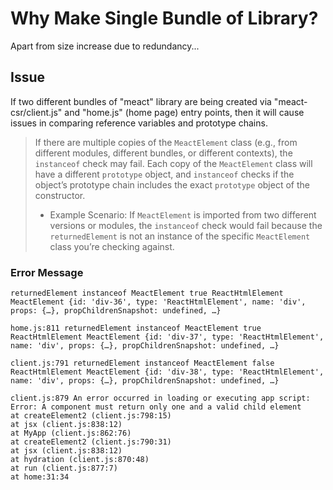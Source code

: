 # Why Make Single Bundle of Library?

Apart from size increase due to redundancy...

## Issue

If two different bundles of "meact" library are being created via "meact-csr/client.js" and "home.js" (home page) entry points, then it will cause issues in comparing reference variables and prototype chains.

> If there are multiple copies of the `MeactElement` class (e.g., from different modules, different bundles, or different contexts), the `instanceof` check may fail. Each copy of the `MeactElement` class will have a different `prototype` object, and `instanceof` checks if the object’s prototype chain includes the exact `prototype` object of the constructor.
>
> - Example Scenario: If `MeactElement` is imported from two different versions or modules, the `instanceof` check would fail because the `returnedElement` is not an instance of the specific `MeactElement` class you’re checking against.

### Error Message

```text
returnedElement instanceof MeactElement true ReactHtmlElement MeactElement {id: 'div-36', type: 'ReactHtmlElement', name: 'div', props: {…}, propChildrenSnapshot: undefined, …}

home.js:811 returnedElement instanceof MeactElement true ReactHtmlElement MeactElement {id: 'div-37', type: 'ReactHtmlElement', name: 'div', props: {…}, propChildrenSnapshot: undefined, …}

client.js:791 returnedElement instanceof MeactElement false ReactHtmlElement MeactElement {id: 'div-38', type: 'ReactHtmlElement', name: 'div', props: {…}, propChildrenSnapshot: undefined, …}

client.js:879 An error occurred in loading or executing app script: Error: A component must return only one and a valid child element
at createElement2 (client.js:798:15)
at jsx (client.js:838:12)
at MyApp (client.js:862:76)
at createElement2 (client.js:790:31)
at jsx (client.js:838:12)
at hydration (client.js:870:48)
at run (client.js:877:7)
at home:31:34
```
